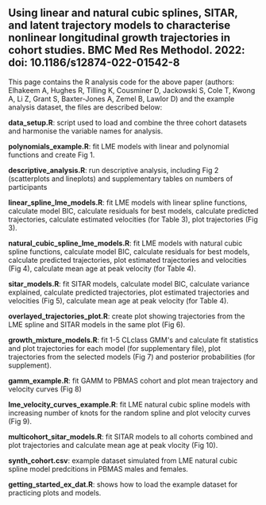 ## Using linear and natural cubic splines, SITAR, and latent trajectory models to characterise nonlinear longitudinal growth trajectories in cohort studies. BMC Med Res Methodol. 2022: doi: 10.1186/s12874-022-01542-8

This page contains the R analysis code for the above paper (authors: Elhakeem A, Hughes R, Tilling K, Cousminer D, Jackowski S, Cole T, Kwong A, Li Z, Grant S, Baxter-Jones A, Zemel B, Lawlor D) and the example analysis dataset, the files are described below:

**data_setup.R**: script used to load and combine the three cohort datasets and harmonise the variable names for analysis.

**polynomials_example.R**: fit LME models with linear and polynomial functions and create Fig 1.

**descriptive_analysis.R**: run descriptive analysis, including Fig 2 (scatterplots and lineplots) and supplementary tables on numbers of participants 

**linear_spline_lme_models.R**: fit LME models with linear spline functions, calculate model BIC, calculate residuals for best models, calculate predicted trajectories, calculate estimated velocities (for Table 3), plot trajectories (Fig 3).

**natural_cubic_spline_lme_models.R**: fit LME models with natural cubic spline functions, calculate model BIC, calculate residuals for best models, calculate predicted trajectories, plot estimated trajectories and velocities (Fig 4), calculate mean age at peak velocity (for Table 4).

**sitar_models.R**: fit SITAR models, calculate model BIC, calculate variance explained, calculate predicted trajectories, plot estimated trajectories and velocities (Fig 5), calculate mean age at peak velocity (for Table 4).

**overlayed_trajectories_plot.R**: create plot showing trajectories from the LME spline and SITAR models in the same plot (Fig 6).

**growth_mixture_models.R**: fit 1-5 CLclass GMM's and calculate fit statistics and plot trajectories for each model (for supplementary file), plot trajectories from the selected models (Fig 7) and posterior probabilities (for supplement).

**gamm_example.R**: fit GAMM to PBMAS cohort and plot mean trajectory and velocity curves (Fig 8)

**lme_velocity_curves_example.R**: fit LME natural cubic spline models with increasing number of knots for the random spline and plot velocity curves (Fig 9).

**multicohort_sitar_models.R**: fit SITAR models to all cohorts combined and plot trajectories and calculate mean age at peak vlocity (Fig 10).

**synth_cohort.csv**: example dataset simulated from LME natural cubic spline model predcitions in PBMAS males and females. 

**getting_started_ex_dat.R**: shows how to load the example dataset for practicing plots and models.
